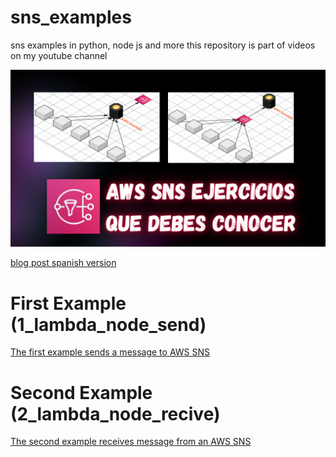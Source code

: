 # sns_examples
sns examples in python, node js and more  this repository is part of videos on my youtube channel


[![video awssns golang](https://github.com/culturadevops/sns_examples/blob/master/awssnsproject.png)](https://youtu.be/p_ViMvxz0Ws)


[blog post spanish version ](https://culturadevops.blogspot.com/2022/09/tutorial-2023-aws-sns-para.html) 


# First Example (1_lambda_node_send)

[The first example sends a message to AWS SNS ](https://youtu.be/p_ViMvxz0Ws) 

# Second Example (2_lambda_node_recive)


[The second example receives message from an AWS SNS](https://youtu.be/p_ViMvxz0Ws?t=603) 
